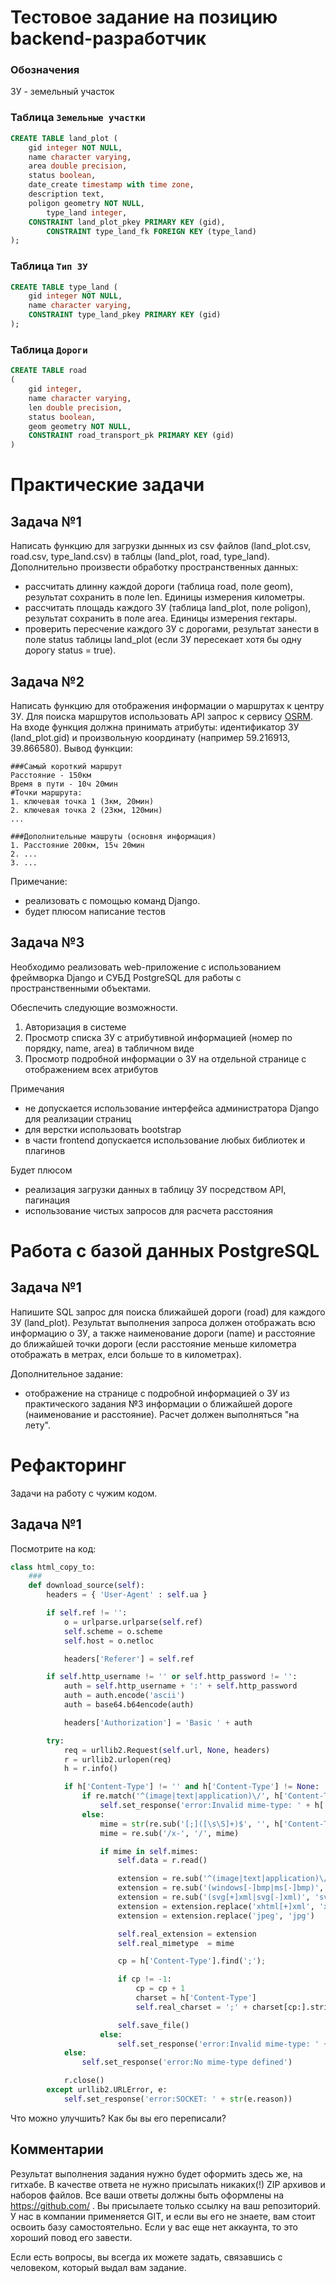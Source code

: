# Тестовое задание на позицию backend-разработчик

### Обозначения 
ЗУ - земельный участок

### Таблица `Земельные участки` 
```sql
CREATE TABLE land_plot (
	gid integer NOT NULL,
	name character varying,
	area double precision,
	status boolean,
	date_create timestamp with time zone, 
	description text,
	poligon geometry NOT NULL,
        type_land integer,
	CONSTRAINT land_plot_pkey PRIMARY KEY (gid),
        CONSTRAINT type_land_fk FOREIGN KEY (type_land)
);
```
### Таблица `Тип ЗУ` 
```sql
CREATE TABLE type_land (
	gid integer NOT NULL,
	name character varying, 
	CONSTRAINT type_land_pkey PRIMARY KEY (gid)
);
```
### Таблица `Дороги`
```sql
CREATE TABLE road
(
    gid integer,
    name character varying,
    len double precision,
    status boolean, 
    geom geometry NOT NULL,
    CONSTRAINT road_transport_pk PRIMARY KEY (gid) 
)
```

# Практические задачи




## Задача №1

Написать функцию для загрузки дынных из csv файлов (land_plot.csv, road.csv, type_land.csv) в таблцы (land_plot, road, type_land). 
Дополнительно произвести обработку пространственных данных:
- рассчитать длинну каждой дороги (таблица road, поле geom), результат сохранить в поле len. Единицы измерения километры.
- рассчитать площадь каждого ЗУ (таблица land_plot, поле poligon), результат сохранить в поле area. Единицы измерения гектары.
- проверить пересчение каждого ЗУ с дорогами, результат занести в поле status таблицы land_plot (если ЗУ пересекает хотя бы одну дорогу status = true).

## Задача №2

Написать функцию для отображения информации о маршрутах к центру ЗУ. Для поиска маршрутов использовать API запрос к сервису [OSRM](https://project-osrm.org/docs/v5.24.0/api/#route-service).
На входе функция должна принимать атрибуты: идентификатор ЗУ (land_plot.gid) и произвольную координату (например 59.216913, 39.866580). 
Вывод функции: 
```
###Самый короткий маршрут
Расстояние - 150км
Время в пути - 10ч 20мин
#Точки маршрута:
1. ключевая точка 1 (3км, 20мин)
2. ключевая точка 2 (23км, 120мин)
...

###Дополнительные машруты (основня информация)
1. Расстояние 200км, 15ч 20мин
2. ...
3. ...
```
Примечание:
- реализовать с помощью команд Django.
- будет плюсом написание тестов

## Задача №3

Необходимо реализовать web-приложение с использованием фреймворка Django и СУБД PostgreSQL для работы с пространственными объектами. 
 
Обеспечить следующие возможности.
1. Авторизация в системе
2. Просмотр списка ЗУ с атрибутивной информацией (номер по порядку, name, area) в табличном виде
3. Просмотр подробной информации о ЗУ на отдельной странице с отображением всех атрибутов

Примечания
- не допускается использование интерфейса администратора Django для реализации страниц
- для верстки использовать bootstrap
- в части frontend допускается использование любых библиотек и плагинов

Будет плюсом
- реализация загрузки данных в таблицу ЗУ посредством API, пагинация
- использование чистых запросов для расчета расстояния

# Работа с базой данных PostgreSQL
## Задача №1

Напишите SQL запрос для поиска ближайшей дороги (road) для каждого ЗУ (land_plot). Результат выполнения запроса должен отображать всю информацию о ЗУ, а также наименование дороги (name) и расстояние до ближайшей точки дороги (если расстояние меньше километра отображать в метрах, елси больше то в километрах).

Дополнительное задание:
 - отображение на странице с подробной информацией о ЗУ из практического задания №3 информации о ближайшей дороге (наименование и расстояние). Расчет должен выполняться "на лету".


# Рефакторинг
Задачи на работу с чужим кодом.
## Задача №1
Посмотрите на код:

```python
class html_copy_to:
    ###  
    def download_source(self):
        headers = { 'User-Agent' : self.ua }

        if self.ref != '':
            o = urlparse.urlparse(self.ref)
            self.scheme = o.scheme
            self.host = o.netloc

            headers['Referer'] = self.ref

        if self.http_username != '' or self.http_password != '':
            auth = self.http_username + ':' + self.http_password
            auth = auth.encode('ascii')
            auth = base64.b64encode(auth)

            headers['Authorization'] = 'Basic ' + auth

        try:
            req = urllib2.Request(self.url, None, headers)
            r = urllib2.urlopen(req)
            h = r.info()

            if h['Content-Type'] != '' and h['Content-Type'] != None:
                if re.match('^(image|text|application)\/', h['Content-Type']) is None:
                    self.set_response('error:Invalid mime-type: ' + h['Content-Type'])
                else:
                    mime = str(re.sub('[;]([\s\S]+)$', '', h['Content-Type'])).strip().lower()
                    mime = re.sub('/x-', '/', mime)

                    if mime in self.mimes:
                        self.data = r.read()

                        extension = re.sub('^(image|text|application)\/', '', mime)
                        extension = re.sub('(windows[-]bmp|ms[-]bmp)', 'bmp', extension)
                        extension = re.sub('(svg[+]xml|svg[-]xml)', 'svg', extension)
                        extension = extension.replace('xhtml[+]xml', 'xhtml')
                        extension = extension.replace('jpeg', 'jpg')

                        self.real_extension = extension
                        self.real_mimetype  = mime

                        cp = h['Content-Type'].find(';');

                        if cp != -1:
                            cp = cp + 1
                            charset = h['Content-Type']
                            self.real_charset = ';' + charset[cp:].strip()

                        self.save_file()
                    else:
                        self.set_response('error:Invalid mime-type: ' + h['Content-Type'])
            else:
                self.set_response('error:No mime-type defined')

            r.close()
        except urllib2.URLError, e:
            self.set_response('error:SOCKET: ' + str(e.reason))
```

Что можно улучшить? Как бы вы его переписали?


## Комментарии

Результат выполнения задания нужно будет оформить здесь же, на гитхабе.
В качестве ответа не нужно присылать никаких(!) ZIP архивов и наборов файлов. Все ваши ответы должны быть оформлены на https://github.com/ .
Вы присылаете только ссылку на ваш репозиторий. У нас в компании применяется GIT, и если вы его не знаете, вам стоит освоить базу самостоятельно.
Если у вас еще нет аккаунта, то это хороший повод его завести.

Если есть вопросы, вы всегда их можете задать, связавшись с человеком, который выдал вам задание.
